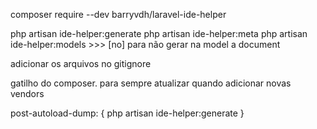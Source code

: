 composer require --dev barryvdh/laravel-ide-helper


php artisan ide-helper:generate
php artisan ide-helper:meta
php artisan ide-helper:models >>> [no] para não gerar na model a document

adicionar os arquivos no gitignore

gatilho do composer. para sempre atualizar quando adicionar novas vendors

post-autoload-dump: {
    php artisan ide-helper:generate
}
